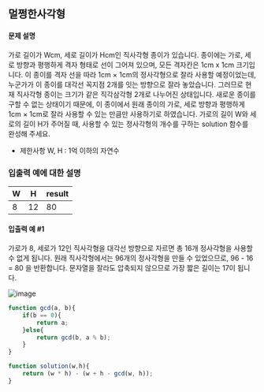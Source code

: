 ## 멀쩡한사각형
#### 문제 설명
가로 길이가 Wcm, 세로 길이가 Hcm인 직사각형 종이가 있습니다. 종이에는 가로, 세로 방향과 평행하게 격자 형태로 선이 그어져 있으며, 모든 격자칸은 1cm x 1cm 크기입니다. 이 종이를 격자 선을 따라 1cm × 1cm의 정사각형으로 잘라 사용할 예정이었는데, 누군가가 이 종이를 대각선 꼭지점 2개를 잇는 방향으로 잘라 놓았습니다. 그러므로 현재 직사각형 종이는 크기가 같은 직각삼각형 2개로 나누어진 상태입니다. 새로운 종이를 구할 수 없는 상태이기 때문에, 이 종이에서 원래 종이의 가로, 세로 방향과 평행하게 1cm × 1cm로 잘라 사용할 수 있는 만큼만 사용하기로 하였습니다.
가로의 길이 W와 세로의 길이 H가 주어질 때, 사용할 수 있는 정사각형의 개수를 구하는 solution 함수를 완성해 주세요.

- 제한사항
W, H : 1억 이하의 자연수

### 입출력 예에 대한 설명
|W|H|result|
|------|---|---|
|8|12|80|
#### 입출력 예 #1
가로가 8, 세로가 12인 직사각형을 대각선 방향으로 자르면 총 16개 정사각형을 사용할 수 없게 됩니다. 원래 직사각형에서는 96개의 정사각형을 만들 수 있었으므로, 96 - 16 = 80 을 반환합니다.
문자열을 잘라도 압축되지 않으므로 가장 짧은 길이는 17이 됩니다.

![image](https://user-images.githubusercontent.com/87610758/166110056-3bbe4fd4-6d02-4b41-9db7-7c49761c258a.png)


```js
function gcd(a, b){
    if(b == 0){
        return a;
    }else{
        return gcd(b, a % b);
    }
}

function solution(w,h){
    return (w * h) - (w + h - gcd(w, h));
}
```
